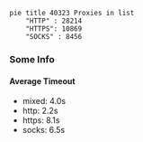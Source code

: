 
```mermaid
pie title 40323 Proxies in list
    "HTTP" : 28214
    "HTTPS": 10869
    "SOCKS" : 8456
```

### Some Info
#### Average Timeout

- mixed: 4.0s
- http: 2.2s
- https: 8.1s
- socks: 6.5s
